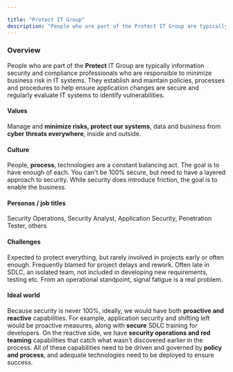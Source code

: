 ```yaml
---

title: "Protect IT Group"
description: "People who are part of the Protect IT Group are typically information security and compliance professionals who are responsible to minimize business risk in IT systems."
---
```


### **Overview**

People who are part of the **Protect** IT Group are typically information security and compliance professionals who are responsible to minimize business risk in IT systems. They establish and maintain policies, processes and procedures to help ensure application changes are secure and regularly evaluate IT systems to identify vulnerabilities.

#### **Values**

Manage and **minimize risks, protect our systems**, data and business from **cyber threats everywhere**, inside and outside.

#### **Culture**

People, **process**, technologies are a constant balancing act.  The goal is to have enough of each.  You can't be 100% secure, but need to have a layered approach to security.  While security does introduce friction, the goal is to enable the business.

#### **Personas / job titles**

Security Operations, Security Analyst, Application Security, Penetration Tester, others

#### **Challenges**

Expected to protect everything, but rarely involved in projects early or often enough. Frequently blamed for project delays and rework. Often late in SDLC, an isolated team, not included in developing new requirements, testing etc. From an operational standpoint, signal fatigue is a real problem.

#### **Ideal world**

Because security is never 100%, ideally, we would have both **proactive and reactive** capabilities. For example, application security and shifting left would be proactive measures, along with **secure** SDLC training for developers. On the reactive side, we have **security operations and red teaming** capabilities that catch what wasn't discovered earlier in the process. All of these capabilities need to be driven and governed by **policy and process**, and adequate technologies need to be deployed to ensure success.
